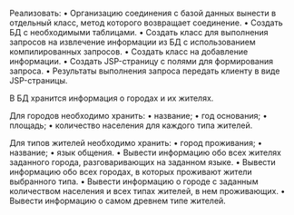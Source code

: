 Реализовать:
• Организацию соединения с базой данных вынести в отдельный класс, метод которого возвращает соединение.
• Создать БД с необходимыми таблицами. 
• Создать класс для выполнения запросов на извлечение информации из БД с использованием компилированных запросов.
• Создать класс на добавление информации.
• Создать JSP-страницу с полями для формирования запроса.
• Результаты выполнения запроса передать клиенту в виде JSP-страницы.

В БД хранится информация о городах и их жителях.

Для городов необходимо хранить:
• название;
• год основания;
• площадь;
• количество населения для каждого типа жителей.

Для типов жителей необходимо хранить:
• город проживания;
• название;
• язык общения.
• Вывести информацию обо всех жителях заданного города, разговаривающих на заданном языке.
• Вывести информацию обо всех городах, в которых проживают жители выбранного типа.
• Вывести информацию о городе с заданным количеством населения и всех типах жителей, в нем проживающих.
• Вывести информацию о самом древнем типе жителей.
